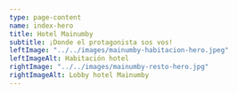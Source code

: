 ```yaml
---
type: page-content
name: index-hero
title: Hotel Mainumby
subtitle: ¡Donde el protagonista sos vos!
leftImage: "../../images/mainumby-habitacion-hero.jpeg"
leftImageAlt: Habitación hotel
rightImage: "../../images/mainumby-resto-hero.jpg"
rightImageAlt: Lobby hotel Mainumby
---
```

